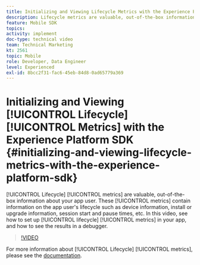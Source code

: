 ```yaml
---
title: Initializing and Viewing Lifecycle Metrics with the Experience Platform SDK
description: Lifecycle metrics are valuable, out-of-the-box information about your app user. These metrics contain information on the app user's lifecycle such as device information, install or upgrade information, session start and pause times, etc. In this video, see how to set up lifecycle metrics in your app, and how to see the results in a debugger.
feature: Mobile SDK
topics: 
activity: implement
doc-type: technical video
team: Technical Marketing
kt: 2561
topic: Mobile
role: Developer, Data Engineer
level: Experienced
exl-id: 8bcc2f31-fac6-45eb-84d8-0ad65779a369
---
```

# Initializing and Viewing [!UICONTROL Lifecycle] [!UICONTROL Metrics] with the Experience Platform SDK {#initializing-and-viewing-lifecycle-metrics-with-the-experience-platform-sdk}

[!UICONTROL Lifecycle] [!UICONTROL metrics] are valuable, out-of-the-box information about your app user. These [!UICONTROL metrics] contain information on the app user's lifecycle such as device information, install or upgrade information, session start and pause times, etc. In this video, see how to set up [!UICONTROL lifecycle] [!UICONTROL metrics] in your app, and how to see the results in a debugger.

>[!VIDEO](https://video.tv.adobe.com/v/26258/?quality=12)

For more information about [!UICONTROL Lifecycle] [!UICONTROL metrics], please see the [documentation](https://aep-sdks.gitbook.io/docs/using-mobile-extensions/mobile-core/lifecycle).
